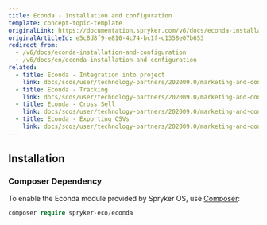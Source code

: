 ```yaml
---
title: Econda - Installation and configuration
template: concept-topic-template
originalLink: https://documentation.spryker.com/v6/docs/econda-installation-and-configuration
originalArticleId: e5c8d8f9-e810-4c74-bc1f-c1358e07b653
redirect_from:
  - /v6/docs/econda-installation-and-configuration
  - /v6/docs/en/econda-installation-and-configuration
related:
  - title: Econda - Integration into project
    link: docs/scos/user/technology-partners/202009.0/marketing-and-conversion/personalization-and-cross-selling/econda/econda-integration-into-project.html
  - title: Econda - Tracking
    link: docs/scos/user/technology-partners/202009.0/marketing-and-conversion/personalization-and-cross-selling/econda/econda-tracking.html
  - title: Econda - Cross Sell
    link: docs/scos/user/technology-partners/202009.0/marketing-and-conversion/personalization-and-cross-selling/econda/econda-cross-sell.html
  - title: Econda - Exporting CSVs
    link: docs/scos/user/technology-partners/202009.0/marketing-and-conversion/personalization-and-cross-selling/econda/econda-exporting-csvs.html
---
```


## Installation

### Composer Dependency

To enable the Econda module provided by Spryker OS, use [Composer](https://getcomposer.org/):

```php
composer require spryker-eco/econda
```
